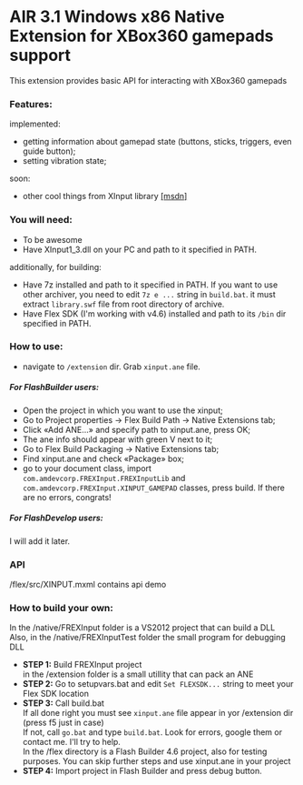 # AIR 3.1 Windows x86 Native Extension for XBox360 gamepads support

This extension provides basic API for interacting with XBox360 gamepads

### Features:  

implemented:  
+ getting information about gamepad state (buttons, sticks, triggers, even guide button);
+ setting vibration state;  

soon:   
+ other cool things from XInput library [\[msdn\]](http://msdn.microsoft.com/en-us/library/windows/desktop/ee417007\(v=vs.85\).aspx)  

### You will need:

+ To be awesome  
+ Have XInput1_3.dll on your PC and path to it specified in PATH.  

additionally, for building:
+ Have 7z installed and path to it specified in PATH. If you want to use other archiver, you need to edit `7z e ...` string in `build.bat`. it must extract `library.swf` file from root directory of archive.
+ Have Flex SDK (I'm working with v4.6) installed and path to its `/bin` dir specified in PATH.

### How to use:
+ navigate to `/extension` dir. Grab `xinput.ane` file.  

##### For FlashBuilder users:  
+ Open the project in which you want to use the xinput;  
+ Go to Project properties → Flex Build Path → Native Extensions tab;  
+ Click «Add ANE...» and specify path to xinput.ane, press OK;  
+ The ane info should appear with green V next to it;  
+ Go to Flex Build Packaging → Native Extensions tab;  
+ Find xinput.ane and check «Package» box;  
+ go to your document class, import `com.amdevcorp.FREXInput.FREXInputLib` and `com.amdevcorp.FREXInput.XINPUT_GAMEPAD` classes, press build. If there are no errors, congrats!

##### For FlashDevelop users:
I will add it later.

### API
/flex/src/XINPUT.mxml contains api demo

### How to build your own:
In the /native/FREXInput folder is a VS2012 project that can build a DLL  
Also, in the /native/FREXInputTest folder the small program for debugging DLL  
+ __STEP 1:__ Build FREXInput project  
in the /extension folder is a small utillity that can pack an ANE  
+ __STEP 2:__ Go to setupvars.bat and edit `Set FLEXSDK...` string to meet your Flex SDK location  
+ __STEP 3:__ Call build.bat   
If all done right you must see `xinput.ane` file appear in yor /extension dir (press f5 just in case)  
If not, call `go.bat` and type `build.bat`. Look for errors, google them or contact me. I'll try to help.  
In the /flex directory is a Flash Builder 4.6 project, also for testing purposes. You can skip further steps and use xinput.ane in your project
+ __STEP 4:__ Import project in Flash Builder and press debug button.
	
